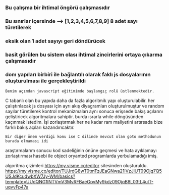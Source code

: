 ### Bu çalışma bir ihtimal öngörü çalışmasıdır
### Bu sınırlar içersinde --> [1,2,3,4,5,6,7,8,9]  8 adet  sayı türetilerek
### eksik olan 1 adet sayıyı geri döndürücek
### basit görülen bu sistem olası ihtimal zincirlerini ortaya çıkarma çalışmasıdır
### dom yapıları birbiri ile bağlantılı olarak faklı js dosyalarının oluşturulması ile gerçekleştirildi
    Benim açımdan javascript eğitimimde başlangıç rolü üstlenmektedir.
C tabanlı olan bu yapıda daha da fazla algoritmik yapı oluşturulabilir.
her çalıştırılacak js dosyası için ayrı akış diyagramları oluşturulmuştur ve 
random sayılar türetilerek kontrol mekanizmaları aynı sonuca erişsede bakış açılarını geliştiricek algoritmalara sahiptir.
burda ısrarla while döngüsünden kaçınmak istedim. İşi zorlaştırmak her ne kadar ram maliyetini artırsada bize farklı bakış açıları kazandırıcaktır.

    Bir diğer önem verdiği konu ise C dilinde mevcut olan goto methodunun burada olmaması idi 
araştırmalarım sonucu kod sadeliğinin önüne geçmesi ve hata ayıklamayı zorlaştırması hasebi ile object oryanted programlarda yerbulamadığı imiş.

algoritma çizimleri  https://my.visme.co/editor sitesinden oluşturuldu.
https://my.visme.co/editor/TUJrdG8wT0tmTzJEaGNwa21IVzJlUT09Ojq7Q5USJdKcudwbXW7Jy-WM/basics?template=UUdQNG1lNTVmV3MvRFBaeGpvMy9kdz09OjqB8L03tL4ulT-uqvvFp47a

